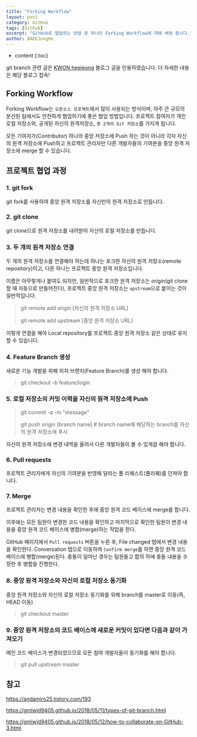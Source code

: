 ```yaml
---
title: "Forking Workflow"
layout: post
category: GitHub
tags: [Github]
excerpt: "GitHub로 협업하는 방법 중 하나인 Forking Workflow에 대해 배워 봅시다."
author: BAEKJungHo
---
```


* content
{:toc}

git branch 관련 글은 [KWON heejeong](https://gmlwjd9405.github.io/2018/05/11/types-of-git-branch.html) 블로그 글을
인용하였습니다. 더 자세한 내용은 해당 블로그 접속!

## Forking Workflow

  Forking Workflow는 `오픈소스 프로젝트`에서 많이 사용되는 방식이며, 아주 큰 규모의 분산된 팀에서도 안전하게 협업하기에 좋은 협업 방법입니다. 프로젝트 참여자가 개인 로컬 저장소와, 공개된 자신의 원격저장소, `총 2개의 Git 저장소`를 가지게 됩니다.

  모든 기여자가(Contributor) 하나의 중앙 저장소에 Push 하는 것이 아니라 각자 자신의 원격 저장소에 Push하고 프로젝트 관리자만
  다른 개발자들의 기여분을 중앙 원격 저장소에 merge 할 수 있습니다.

## 프로젝트 협업 과정

### 1. git fork

  git fork를 사용하여 중앙 원격 저장소를 자신만의 원격 저장소로 만듭니다.

### 2. git clone

  git clone으로 원격 저장소를 내려받아 자신의 로컬 저장소를 만듭니다.

### 3. 두 개의 원격 저장소 연결

  두 개의 원격 저장소를 연결해야 하는데 하나는 포크한 자신의 원격 저장소(remote repository)이고, 다른 하나는 프로젝트 중앙 원격 저장소입니다.

  이름은 아무렇게나 붙여도 되지만, 일반적으로 포크한 원격 저장소는 origin(git clone할 때 자동으로 만들어진다), 프로젝트 중앙 원격 저장소는 `upstream`으로 붙이는 것이 일반적입니다.

  > git remote add origin [자신의 원격 저장소 URL]
  >
  > git remote add upstream [중앙 원격 저장소 URL]

  이렇게 연결을 해야 Local repository를 프로젝트 중앙 원격 저장소 같은 상태로 유지할 수 있습니다.

### 4. Feature Branch 생성

  새로운 기능 개발을 위해 피처 브랜치(Feature Branch)를 생성 해야 합니다.

  > git checkout -b feature/login

### 5. 로컬 저장소의 커밋 이력을 자신의 원격 저장소에 Push

  > git commit -a -m "message"
  >
  > git push origin [branch name] # branch name에 해당하는 branch를 자신의 원격 저장소에 푸시

  자신의 원격 저장소에 변경 내역을 올려서 다른 개발자들이 볼 수 있게끔 해야 합니다.

### 6. Pull requests

  프로젝트 관리자에게 자신의 기여분을 반영해 달라는 풀 리퀘스트(풀리퀘)를 던져야 합니다.

### 7. Merge

  프로젝트 관리자는 변경 내용을 확인한 후에 중앙 원격 코드 베이스에 merge를 합니다.

  이후에는 모든 팀원이 변경한 코드 내용을 확인하고 마지막으로 확인한 팀원이 변경 내용을 중앙 원격 코드 베이스에 병합(merge)하는 작업을 한다.

  GitHub 페이지에서 `Pull requests` 버튼을 누른 후, File changed 탭에서 변경 내용을 확인한다.
  Conversation 탭으로 이동하여 `Confirm merge`를 하면 중앙 원격 코드 베이스에 병합(merge)된다.
  충돌이 일어난 경우는 팀원들고 합의 하에 충돌 내용을 수정한 후 병합을 진행한다.

### 8. 중앙 원격 저장소와 자신의 로컬 저장소 동기화

  중앙 원격 저장소와 자신의 로컬 저장소 동기화를 위해 branch를 master로 이동(즉, HEAD 이동)

  > git checkout master

### 9. 중앙 원격 저장소의 코드 베이스에 새로운 커밋이 있다면 다음과 같이 가져오기

  메인 코드 베이스가 변경되었으므로 모든 참여 개발자들이 동기화를 해야 합니다.

  > git pull upstream master

## 참고

  https://andamiro25.tistory.com/193

  https://gmlwjd9405.github.io/2018/05/11/types-of-git-branch.html

  https://gmlwjd9405.github.io/2018/05/12/how-to-collaborate-on-GitHub-3.html
